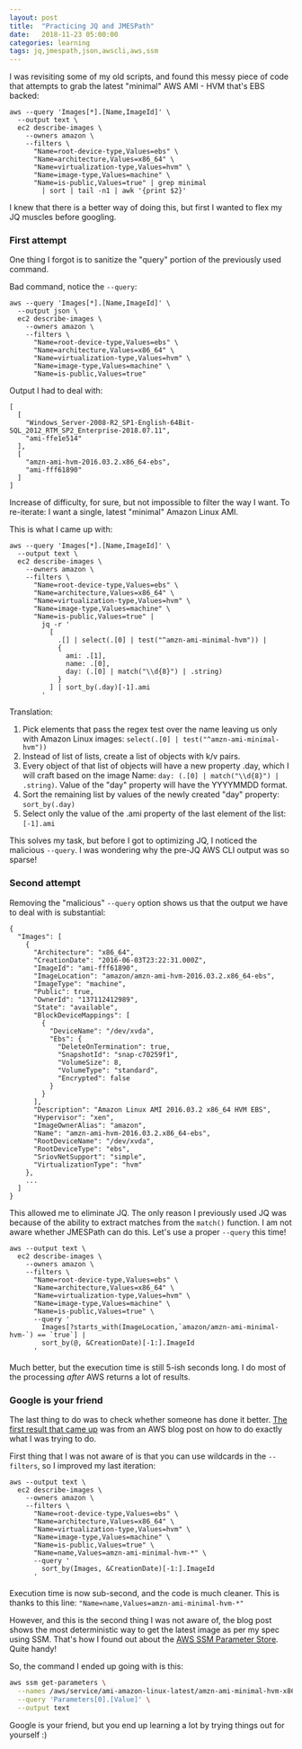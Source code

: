 ```yaml
---
layout: post
title:  "Practicing JQ and JMESPath"
date:   2018-11-23 05:00:00
categories: learning
tags: jq,jmespath,json,awscli,aws,ssm
---
```


I was revisiting some of my old scripts, and found this messy piece of code that attempts to grab the latest "minimal" AWS AMI - HVM that's EBS backed:

```
aws --query 'Images[*].[Name,ImageId]' \
  --output text \
  ec2 describe-images \
    --owners amazon \
    --filters \
      "Name=root-device-type,Values=ebs" \
      "Name=architecture,Values=x86_64" \
      "Name=virtualization-type,Values=hvm" \
      "Name=image-type,Values=machine" \
      "Name=is-public,Values=true" | grep minimal
        | sort | tail -n1 | awk '{print $2}'
```

I knew that there is a better way of doing this, but first I wanted to flex my JQ muscles before googling.

### First attempt

One thing I forgot is to sanitize the "query" portion of the previously used command.

Bad command, notice the `--query`:

```
aws --query 'Images[*].[Name,ImageId]' \
  --output json \
  ec2 describe-images \
    --owners amazon \
    --filters \
      "Name=root-device-type,Values=ebs" \
      "Name=architecture,Values=x86_64" \
      "Name=virtualization-type,Values=hvm" \
      "Name=image-type,Values=machine" \
      "Name=is-public,Values=true"
```

Output I had to deal with:
```
[
  [
    "Windows_Server-2008-R2_SP1-English-64Bit-SQL_2012_RTM_SP2_Enterprise-2018.07.11",
    "ami-ffe1e514"
  ],
  [
    "amzn-ami-hvm-2016.03.2.x86_64-ebs",
    "ami-fff61890"
  ]
]
```

Increase of difficulty, for sure, but not impossible to filter the way I want. To re-iterate: I want a single, latest "minimal" Amazon Linux AMI.

This is what I came up with:

```
aws --query 'Images[*].[Name,ImageId]' \
  --output text \
  ec2 describe-images \
    --owners amazon \
    --filters \
      "Name=root-device-type,Values=ebs" \
      "Name=architecture,Values=x86_64" \
      "Name=virtualization-type,Values=hvm" \
      "Name=image-type,Values=machine" \
      "Name=is-public,Values=true" |
        jq -r '
          [
            .[] | select(.[0] | test("^amzn-ami-minimal-hvm")) |
            {
              ami: .[1],
              name: .[0],
              day: (.[0] | match("\\d{8}") | .string)
            }
          ] | sort_by(.day)[-1].ami
        '
```

Translation:

1. Pick elements that pass the regex test over the name leaving us only with Amazon Linux images: `select(.[0] | test("^amzn-ami-minimal-hvm"))`
1. Instead of list of lists, create a list of objects with k/v pairs.
1. Every object of that list of objects will have a new property .day, which I will craft based on the image Name: `day: (.[0] | match("\\d{8}") | .string)`. Value of the "day" property will have the YYYYMMDD format.
1. Sort the remaining list by values of the newly created "day" property: `sort_by(.day)`
1. Select only the value of the .ami property of the last element of the list: `[-1].ami`

This solves my task, but before I got to optimizing JQ, I noticed the malicious `--query`. I was wondering why the pre-JQ AWS CLI output was so sparse!


### Second attempt

Removing the "malicious" `--query` option shows us that the output we have to deal with is substantial:


```
{
  "Images": [
    {
      "Architecture": "x86_64",
      "CreationDate": "2016-06-03T23:22:31.000Z",
      "ImageId": "ami-fff61890",
      "ImageLocation": "amazon/amzn-ami-hvm-2016.03.2.x86_64-ebs",
      "ImageType": "machine",
      "Public": true,
      "OwnerId": "137112412989",
      "State": "available",
      "BlockDeviceMappings": [
        {
          "DeviceName": "/dev/xvda",
          "Ebs": {
            "DeleteOnTermination": true,
            "SnapshotId": "snap-c70259f1",
            "VolumeSize": 8,
            "VolumeType": "standard",
            "Encrypted": false
          }
        }
      ],
      "Description": "Amazon Linux AMI 2016.03.2 x86_64 HVM EBS",
      "Hypervisor": "xen",
      "ImageOwnerAlias": "amazon",
      "Name": "amzn-ami-hvm-2016.03.2.x86_64-ebs",
      "RootDeviceName": "/dev/xvda",
      "RootDeviceType": "ebs",
      "SriovNetSupport": "simple",
      "VirtualizationType": "hvm"
    },
    ...
  ]
}
```

This allowed me to eliminate JQ. The only reason I previously used JQ was because of the ability to extract matches from the `match()` function. I am not aware whether JMESPath can do this. Let's use a proper `--query` this time!

```
aws --output text \
  ec2 describe-images \
    --owners amazon \
    --filters \
      "Name=root-device-type,Values=ebs" \
      "Name=architecture,Values=x86_64" \
      "Name=virtualization-type,Values=hvm" \
      "Name=image-type,Values=machine" \
      "Name=is-public,Values=true" \
      --query '
        Images[?starts_with(ImageLocation,`amazon/amzn-ami-minimal-hvm-`) == `true`] |
        sort_by(@, &CreationDate)[-1:].ImageId
      '
```

Much better, but the execution time is still 5-ish seconds long. I do most of the processing *after* AWS returns a lot of results.

### Google is your friend

The last thing to do was to check whether someone has done it better. [The first result that came up][Amazon blog post on selecting the latest image] was from an AWS blog post on how to do exactly what I was trying to do.

First thing that I was not aware of is that you can use wildcards in the `--filters`, so I improved my last iteration:

```
aws --output text \
  ec2 describe-images \
    --owners amazon \
    --filters \
      "Name=root-device-type,Values=ebs" \
      "Name=architecture,Values=x86_64" \
      "Name=virtualization-type,Values=hvm" \
      "Name=image-type,Values=machine" \
      "Name=is-public,Values=true" \
      "Name=name,Values=amzn-ami-minimal-hvm-*" \
      --query '
        sort_by(Images, &CreationDate)[-1:].ImageId
      '
```

Execution time is now sub-second, and the code is much cleaner. This is thanks to this line: `"Name=name,Values=amzn-ami-minimal-hvm-*"`

However, and this is the second thing I was not aware of, the blog post shows the most deterministic way to get the latest image as per my spec using SSM. That's how I found out about the [AWS SSM Parameter Store][AWS SSM Parameter Store]. Quite handy!

So, the command I ended up going with is this:

```bash
aws ssm get-parameters \
  --names /aws/service/ami-amazon-linux-latest/amzn-ami-minimal-hvm-x86_64-ebs \
  --query 'Parameters[0].[Value]' \
  --output text
```

Google is your friend, but you end up learning a lot by trying things out for yourself :)


[Amazon blog post on selecting the latest image]: https://aws.amazon.com/blogs/compute/query-for-the-latest-amazon-linux-ami-ids-using-aws-systems-manager-parameter-store/]
[AWS SSM Parameter Store]: https://docs.aws.amazon.com/systems-manager/latest/userguide/systems-manager-paramstore.html
